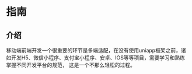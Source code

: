 # 指南
## 介绍
移动端前端开发一个很重要的环节是多端适配，在没有使用uniapp框架之前，诸如开发H5、微信小程序、支付宝小程序、安卓、IOS等等项目，需要学习和熟练掌握不同开发平台的规范，
这是一个不那么轻松的过程。